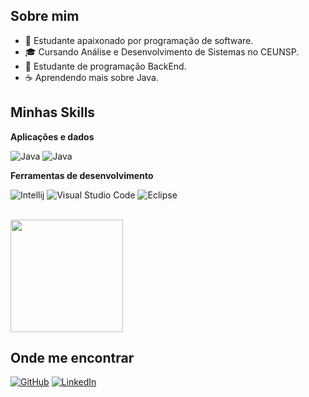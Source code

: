 ## Sobre mim

- 🤔 Estudante apaixonado por programação de software.
- 🎓 Cursando Análise e Desenvolvimento de Sistemas no CEUNSP.
- 🌱 Estudante de programação BackEnd.
- ☕ Aprendendo mais sobre Java.

## Minhas Skills

**Aplicações e dados**

![Java](https://img.shields.io/badge/-Java-333333?style=flat&logo=Java&logoColor=007396)
![Java]([https://img.shields.io/badge/-Java-333333?style=flat&logo=Java&logoColor=007396])

**Ferramentas de desenvolvimento**

![Intellij](https://img.shields.io/badge/-Intellij-333333?style=flat&logo=intellij-idea&logoColor=00000)
![Visual Studio Code](https://img.shields.io/badge/-Visual%20Studio%20Code-333333?style=flat&logo=visual-studio-code&logoColor=007ACC)
![Eclipse](https://img.shields.io/badge/-Eclipse-333333?style=flat&logo=eclipse-ide&logoColor=2C2255)


<br/>

<a href="https://github.com/LuisDavisCode" title="Perfil de Luis">
  <img height="180em" src="https://github-readme-stats.vercel.app/api?username=LuisDavisCode&theme=dark&show_icons=true" />
</a>

## Onde me encontrar

[![GitHub](https://img.shields.io/badge/GitHub-100000?style=for-the-badge&logo=github&logoColor=white)](https://github.com/LuisDavisCode)
[![LinkedIn](https://img.shields.io/badge/LinkedIn-0077B5?style=for-the-badge&logo=linkedin&logoColor=white)](https://www.linkedin.com/in/luisdaviscode/)
